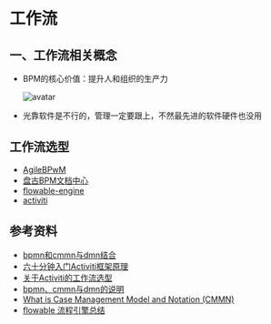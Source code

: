 # 工作流

## 一、工作流相关概念

- BPM的核心价值：提升人和组织的生产力

    ![avatar](./img/workflow/bpm_solve.png)

- 光靠软件是不行的，管理一定要跟上，不然最先进的软件硬件也没用

## 工作流选型

- [AgileBPwM](https://gitee.com/agile-bpm)
- [盘古BPM文档中心](http://help.pangubpm.com/)
- [flowable-engine](https://github.com/flowable/flowable-engine)
- [activiti](https://github.com/Activiti/Activiti)

## 参考资料

- [bpmn和cmmn与dmn结合](https://blog.csdn.net/qq_30739519/article/details/106622771?utm_medium=distribute.pc_relevant.none-task-blog-BlogCommendFromMachineLearnPai2-9.compare&depth_1-utm_source=distribute.pc_relevant.none-task-blog-BlogCommendFromMachineLearnPai2-9.compare)
- [六十分钟入门Activiti框架原理](https://www.jianshu.com/p/4af9d168805e)
- [关于Activiti的工作流选型](https://www.cnblogs.com/f2flow/p/7147712.html)
- [bpmn、cmmn与dmn的说明](http://www.pangubpm.com/doc93.html)
- [What is Case Management Model and Notation (CMMN)](https://www.visual-paradigm.com/guide/cmmn/what-is-cmmn/)
- [flowable 流程引擎总结](https://www.jianshu.com/p/9757282345c0)
